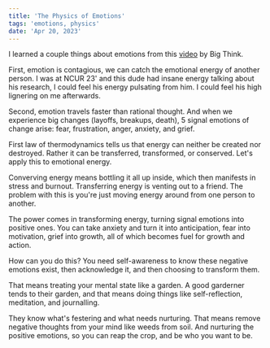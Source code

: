 ```yaml
---
title: 'The Physics of Emotions'
tags: 'emotions, physics'
date: 'Apr 20, 2023'
---
```


I learned a couple things about emotions from this [video](https://www.youtube.com/watch?v=TqRYpEDDCrg) by Big Think.

First, emotion is contagious, we can catch the emotional energy of another person. I was at NCUR 23' and this dude had insane energy talking about his research, I could feel his energy pulsating from him. I could feel his high lignering on me afterwards.

Second, emotion travels faster than rational thought. And when we experience big changes (layoffs, breakups, death), 5 signal emotions of change arise: fear, frustration, anger, anxiety, and grief.

First law of thermodynamics tells us that energy can neither be created nor destroyed. Rather it can be transferred, transformed, or conserved. Let's apply this to emotional energy.

Converving energy means bottling it all up inside, which then manifests in stress and burnout. Transferring energy is venting out to a friend. The problem with this is you're just moving energy around from one person to another.

The power comes in transforming energy, turning signal emotions into positive ones. You can take anxiety and turn it into anticipation, fear into motivation, grief into growth, all of which becomes fuel for growth and action.

How can you do this? You need self-awareness to know these negative emotions exist, then acknowledge it, and then choosing to transform them.

That means treating your mental state like a garden. A good garderner tends to their garden, and that means doing things like self-reflection, meditation, and journalling.

They know what's festering and what needs nurturing. That means remove negative thoughts from your mind like weeds from soil. And nurturing the positive emotions, so you can reap the crop, and be who you want to be.
